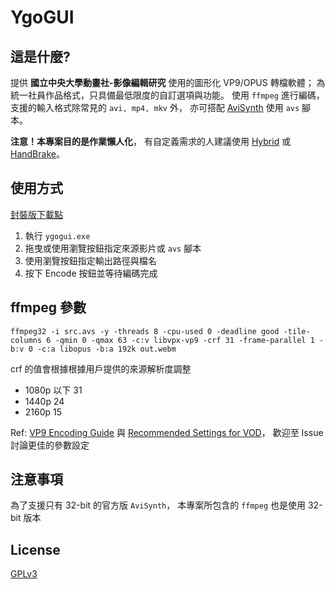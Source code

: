 # YgoGUI

## 這是什麼?
提供 **國立中央大學動畫社-影像編輯研究** 使用的圖形化 VP9/OPUS 轉檔軟體；
為統一社員作品格式，只具備最低限度的自訂選項與功能。
使用 `ffmpeg` 進行編碼，
支援的輸入格式除常見的 `avi, mp4, mkv` 外，
亦可搭配 [AviSynth](http://avisynth.nl/index.php/Main_Page) 使用 `avs` 腳本。


**注意！本專案目的是作業懶人化**，
有自定義需求的人建議使用 [Hybrid](http://www.selur.de/)
或 [HandBrake](https://handbrake.fr/)。


## 使用方式
[封裝版下載點](https://drive.google.com/open?id=1g34wUXLjQGFxyC69HEvggJvMcGHh-08j)
1. 執行 `ygogui.exe`
2. 拖曳或使用瀏覽按鈕指定來源影片或 `avs` 腳本
3. 使用瀏覽按鈕指定輸出路徑與檔名
4. 按下 Encode 按鈕並等待編碼完成


## ffmpeg 參數
```
ffmpeg32 -i src.avs -y -threads 8 -cpu-used 0 -deadline good -tile-columns 6 -qmin 0 -qmax 63 -c:v libvpx-vp9 -crf 31 -frame-parallel 1 -b:v 0 -c:a libopus -b:a 192k out.webm
```
crf 的值會根據根據用戶提供的來源解析度調整
* 1080p 以下 31
* 1440p 24
* 2160p 15


Ref: [VP9 Encoding Guide](http://wiki.webmproject.org/ffmpeg/vp9-encoding-guide) 與
[Recommended Settings for VOD](https://developers.google.com/media/vp9/settings/vod/)，
歡迎至 Issue 討論更佳的參數設定


## 注意事項
為了支援只有 32-bit 的官方版 `AviSynth`，
本專案所包含的 `ffmpeg` 也是使用 32-bit 版本


## License
[GPLv3](LICENSE.md)


